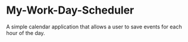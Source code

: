 # My-Work-Day-Scheduler
A simple calendar application that allows a user to save events for each hour of the day.
